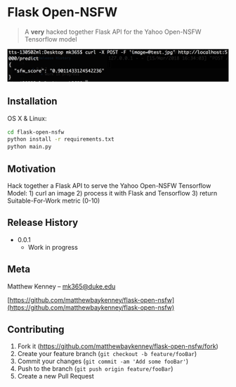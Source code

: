 # Flask Open-NSFW
> A **very** hacked together Flask API for the Yahoo Open-NSFW Tensorflow model

![](image.png)

## Installation

OS X & Linux:

```sh
cd flask-open-nsfw
python install -r requirements.txt
python main.py
```

## Motivation
Hack together a Flask API to serve the Yahoo Open-NSFW Tensorflow Model:
    1) curl an image
    2) process it with Flask and Tensorflow
    3) return Suitable-For-Work metric (0-10)


## Release History

* 0.0.1
    * Work in progress

## Meta

Matthew Kenney – mk365@duke.edu

[https://github.com/matthewbaykenney/flask-open-nsfw](https://github.com/matthewbaykenney/flask-open-nsfw)

## Contributing

1. Fork it (<https://github.com/matthewbaykenney/flask-open-nsfw/fork>)
2. Create your feature branch (`git checkout -b feature/fooBar`)
3. Commit your changes (`git commit -am 'Add some fooBar'`)
4. Push to the branch (`git push origin feature/fooBar`)
5. Create a new Pull Request